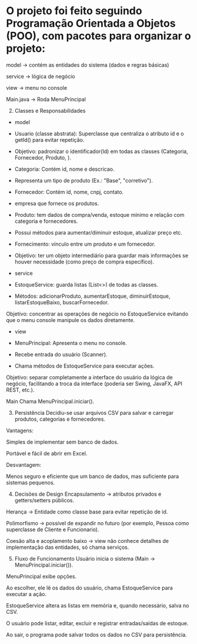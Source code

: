 # O projeto foi feito seguindo Programação Orientada a Objetos (POO), com pacotes para organizar o    projeto:
model → contém as entidades do sistema (dados e regras básicas)

service → lógica de negócio 

view →  menu no console

Main.java → Roda MenuPrincipal


2. Classes e Responsabilidades
+ model
- Usuario (classe abstrata): Superclasse que centraliza o atributo id e o getId() para evitar repetição.

- Objetivo: padronizar o identificador(Id) em todas as classes (Categoria, Fornecedor, Produto, ).

+ Categoria: Contém id, nome e descricao.
- Representa um tipo de produto (Ex.: "Base", "corretivo").

+ Fornecedor: Contém id, nome, cnpj, contato.
- empresa que fornece os produtos.

+ Produto: tem dados de compra/venda, estoque mínimo e relação com categoria e fornecedores.

- Possui métodos para aumentar/diminuir estoque, atualizar preço etc.


+ Fornecimento: vínculo entre um produto e um fornecedor.

- Objetivo: ter um objeto intermediário para guardar mais informações se houver necessidade (como preço de compra específico).

+ service
- EstoqueService: guarda listas (List<>) de todas as classes.

- Métodos: adicionarProduto, aumentarEstoque, diminuirEstoque, listarEstoqueBaixo, buscarFornecedor.

Objetivo: concentrar as operações de negócio no EstoqueService evitando que o menu console manipule os dados diretamente.

+ view
- MenuPrincipal: Apresenta o menu no console.

- Recebe entrada do usuário (Scanner).

- Chama métodos de EstoqueService para executar ações.

Objetivo: separar completamente a interface do usuário da lógica de negócio, facilitando a troca da interface (poderia ser Swing, JavaFX, API REST, etc.).

Main
Chama MenuPrincipal.iniciar().

3. Persistência
Decidiu-se usar arquivos CSV para salvar e carregar produtos, categorias e fornecedores.

Vantagens:

Simples de implementar sem banco de dados.

Portável e fácil de abrir em Excel.

Desvantagem:

Menos seguro e eficiente que um banco de dados, mas suficiente para sistemas pequenos.

4. Decisões de Design
Encapsulamento → atributos privados e getters/setters públicos.

Herança → Entidade como classe base para evitar repetição de id.

Polimorfismo → possível de expandir no futuro (por exemplo, Pessoa como superclasse de Cliente e Funcionario).

Coesão alta e acoplamento baixo → view não conhece detalhes de implementação das entidades, só chama serviços.

5. Fluxo de Funcionamento
Usuário inicia o sistema (Main → MenuPrincipal.iniciar()).

MenuPrincipal exibe opções.

Ao escolher, ele lê os dados do usuário, chama EstoqueService para executar a ação.

EstoqueService altera as listas em memória e, quando necessário, salva no CSV.

O usuário pode listar, editar, excluir e registrar entradas/saídas de estoque.

Ao sair, o programa pode salvar todos os dados no CSV para persistência.

